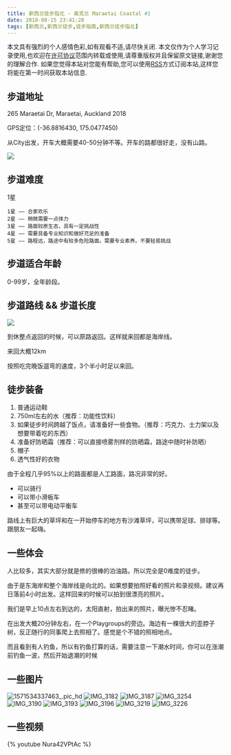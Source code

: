 ```yaml
---
title: 新西兰徒步指北 - 奥克兰 Maraetai Coastal #1
date: 2018-08-15 23:41:28
tags: [新西兰,新西兰徒步,徒步指南,新西兰徒步指北]
---
```



本文具有强烈的个人感情色彩,如有观看不适,请尽快关闭. 本文仅作为个人学习记录使用,也欢迎在[许可协议](http://creativecommons.org/licenses/by-nc/4.0/deed.zh_TW)范围内转载或使用,请尊重版权并且保留原文链接,谢谢您的理解合作. 如果您觉得本站对您能有帮助,您可以使用[RSS](http://iiiyu.com/atom.xml)方式订阅本站,这样您将能在第一时间获取本站信息.


## 步道地址
265 Maraetai Dr, Maraetai, Auckland 2018

GPS定位：(-36.8816430, 175.0477450)

从City出发，开车大概需要40-50分钟不等。开车的路都很好走，没有山路。

![](https://lh3.googleusercontent.com/-OOdZIrv6lmE/W3QXSuWQZlI/AAAAAAAAAUA/EOHG161MLfco3_fIp-Idmn8wIJk-AtKwgCHMYCw/I/15343347107886.jpg)

## 步道难度
1星

```
1星 —— 合家欢乐
2星 —— 稍微需要一点体力
3星 —— 路面较原生态，具有一定挑战性
4星 —— 需要具备专业知识和做好充足的准备
5星 —— 路程远，路途中有较多危险路面。需要专业素养。不要轻易挑战
```

## 步道适合年龄
0-99岁，全年龄段。

## 步道路线 && 步道长度

![](https://lh3.googleusercontent.com/-p5vSGhhikuY/W3QbpiKtWLI/AAAAAAAAAUc/7nBooCSYaFYw_eUxHG6wqWB3mPwH_6oPgCHMYCw/I/15343358977070.jpg)

到休整点返回的时候，可以原路返回。这样就来回都是海岸线。

来回大概12km

按照吃完晚饭遛弯的速度，3个半小时足以来回。

## 徒步装备

1. 普通运动鞋
2. 750ml左右的水（推荐：功能性饮料）
3. 如果徒步时间跨越了饭点，请准备好一些食物。（推荐：巧克力、士力架以及想要带着吃的东西）
4. 准备好防晒霜（推荐：可以直接喷雾剂样的防晒霜，路途中随时补防晒）
5. 帽子
6. 透气性好的衣物

由于全程几乎95%以上的路面都是人工路面，路况非常的好。

* 可以骑行
* 可以带小滑板车
* 甚至可以带电动平衡车

路线上有巨大的草坪和在一开始停车的地方有沙滩草坪，可以携带足球、排球等。跟朋友一起嗨。


## 一些体会

人比较多，其实大部分就是修的很棒的泊油路。所以完全是0难度的徒步。

由于是东海岸和整个海岸线是向北的。如果想要拍照好看的照片和录视频。建议再日落前4小时出发。这样回来的时候可以拍到很漂亮的照片。

我们是早上10点左右到达的，太阳直射，拍出来的照片，曝光惨不忍睹。

在出发大概20分钟左右，在一个Playgroups的旁边。海边有一棵很大的歪脖子树，反正随行的同事爬上去照相了。感觉是个不错的照相地点。

而且看到有人钓鱼，所以有钓鱼打算的话，需要注意一下潮水时间，你可以在涨潮前钓鱼一波，然后开始退潮的时候

## 一些图片

![1571534337463_.pic_hd](https://lh3.googleusercontent.com/-TfUYC1ClcBo/W3QiyBzcZwI/AAAAAAAAAU0/JevFbrq2m18p1CgFg5fnpnaLuXZwZ93xwCHMYCw/I/1571534337463_.pic_hd.jpg)
![IMG_3182](https://lh3.googleusercontent.com/-Ix_h-darM3E/W3Qi1pyzaKI/AAAAAAAAAU4/z1scenKplFc9pt9TQ3SKuRkyPa6_YaLGACHMYCw/I/IMG_3182.jpg)
![IMG_3187](https://lh3.googleusercontent.com/-IhE0Er9liTE/W3Qi6Y0MeyI/AAAAAAAAAU8/jtlf-3MOn-kpy_st5xS9amfhtFKpjQJpACHMYCw/I/IMG_3187.jpg)
![IMG_3254](https://lh3.googleusercontent.com/-nhFrsprty50/W3Qi-VV1l1I/AAAAAAAAAVA/7zZrWssFjBcXLzKsWxee75dAIOHkhev_wCHMYCw/I/IMG_3254.jpg)
![IMG_3190](https://lh3.googleusercontent.com/-DGoaBFSsIQ4/W3QjDk_P7LI/AAAAAAAAAVI/4g98cnKH1zY7hPImW_4eg-Efxqlw50MRwCHMYCw/I/IMG_3190.jpg)
![IMG_3193](https://lh3.googleusercontent.com/-iu57LHMH6cM/W3QjJ717ffI/AAAAAAAAAVQ/A2djS13m_GIZPGLKne51w2qspujV8ImlACHMYCw/I/IMG_3193.jpg)
![IMG_3196](https://lh3.googleusercontent.com/-D7iJGIsd8cE/W3QjP1Z5dZI/AAAAAAAAAVY/uJ7geTiOb-0h_2qEmjSiOHJhbid5s-X-ACHMYCw/I/IMG_3196.jpg)
![IMG_3219](https://lh3.googleusercontent.com/-mG5aUngxlxU/W3QjXAHyWzI/AAAAAAAAAVg/-gczllb1B0whfpMYihZezsq5nPPUDhsJgCHMYCw/I/IMG_3219.jpg)
![IMG_3226](https://lh3.googleusercontent.com/-_H4M23Fvi6k/W3QjdeTI5FI/AAAAAAAAAVo/ccefq9CK3gQJnlrCzrm0kaZV39KueC_UwCHMYCw/I/IMG_3226.jpg)



## 一些视频

{% youtube Nura42VPtAc %}
